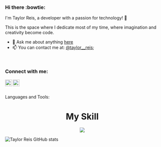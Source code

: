 ### Hi there :bowtie:

I'm Taylor Reis, a developer with a passion for technology! 🚀

This is the space where I dedicate most of my time, where imagination and creativity become code.


- 💬 Ask me about anything [here](https://www.linkedin.com/in/taylor--reis/)
- 📫 You can contact me at:  [@taylor__reis](https://www.instagram.com/taylor__reis);


<br />

### Connect with me:

<p>
<a href="https://www.instagram.com/taylor__reis">
<img  align="left" alt="icone do instagram uma camera dentro de um quadrado" width="22px" src="https://skillicons.dev/icons?i=instagram" />
</a>
<a href="https://www.linkedin.com/in/edmilson-t-reis/">
<img align="left" alt="LinkedIn" width="22px" src="https://skillicons.dev/icons?i=linkedin" />
</a>
</p>
<br />


<p align="left">
 <br />
 Languages and Tools:
 </p>

<h1 align="center">My Skill</h1> 
<p align="center">
  <a href="https://skillicons.dev">
    <img src="https://skillicons.dev/icons?i=html,css,nodejs,react,git,py,ts,js,angular,sequelize,docker" />
  </a>
</p>

![Taylor Reis GitHub stats](https://github-readme-stats.vercel.app/api?username=TaylorReis-lab&show_icons=true&theme=dark#gh-dark-mode-only)
